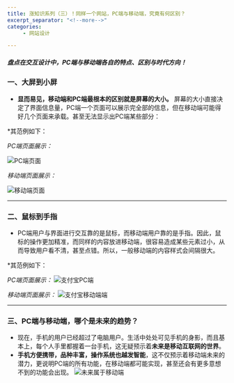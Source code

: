```yaml
---
title: 涨知识系列（三）！同样一个网站，PC端与移动端，究竟有何区别？
excerpt_separator: "<!--more-->"
categories:
     - 网站设计

---
```


##### 盘点在交互设计中，PC端与移动端各自的特点、区别与时代方向！
<!--more-->

### 一、大屏到小屏

* **显而易见，移动端和PC端最根本的区别就是屏幕的大小。** 屏幕的大小直接决定了界面信息量，PC端一个页面可以展示完全部的信息，但在移动端可能得好几个页面来承载。甚至无法显示出PC端某些部分：

*其范例如下：

*PC端页面展示：*

![PC端页面](/XiaoYang/assets/images/PC端页面.png)

*移动端页面展示：*

![移动端页面](/XiaoYang/assets/images/移动端页面.jpg)

***

### 二、鼠标到手指
* PC端用户与界面进行交互靠的是鼠标，而移动端用户靠的是手指。因此，鼠标的操作更加精准，而同样的内容放进移动端，很容易造成某些元素过小，从而导致用户看不清，甚至点错。所以，一般移动端的内容样式会间隔很大。

*其范例如下：

*PC端页面展示：*
![支付宝PC端](/XiaoYang/assets/images/支付宝PC端.png)

*移动端页面展示：*
![支付宝移动端端](/XiaoYang/assets/images/支付宝移动端.jpg)


***

### 三、PC端与移动端，哪个是未来的趋势？

* 现在，手机的用户已经超过了电脑用户。生活中处处可见手机的身影，而且基本上，每个人手里都握着一台手机，这无疑预示着**未来是移动互联网的世界**。
* **手机方便携带，品种丰富，操作系统也越发智能**，这不仅预示着移动端未来的潜力，更说明PC端的所有功能，在移动端都可能实现，甚至还会有更多意想不到的功能会出现。
![未来属于移动端](https://ss2.bdstatic.com/70cFvnSh_Q1YnxGkpoWK1HF6hhy/it/u=2023829624,2658484144&fm=26&gp=0.jpg)